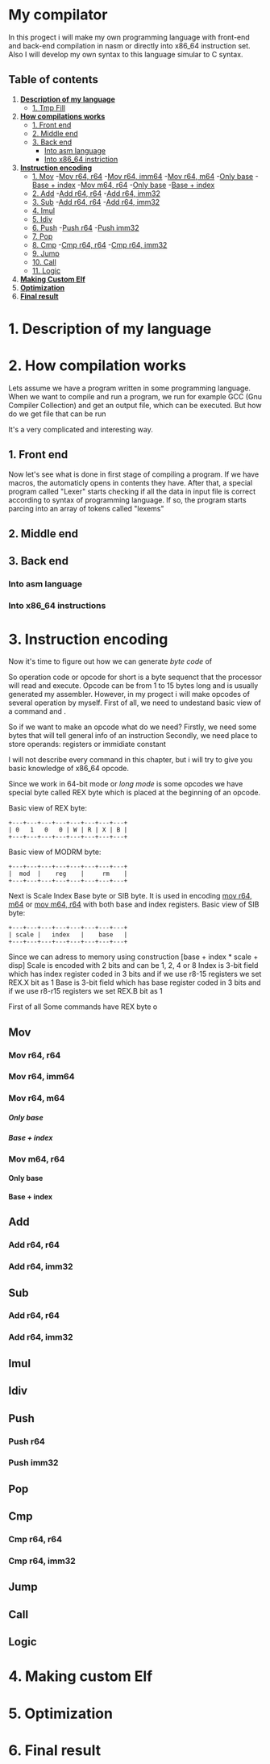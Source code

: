 # My compilator
In this progect i will make my own programming language with front-end and back-end compilation in nasm or directly into x86_64 instruction set. Also I will develop my own syntax to this language simular to C syntax.
## Table of contents
1. **[Description of my language](#my-language)**
     - [1. Tmp Fill](#tmp-fill)
2. **[How compilations works](#how-compilation-wokrs)**
     - [1. Front end](#front-end)
     - [2. Middle end](#middle-end)
     - [3. Back end](#back-end)
       - [Into asm language](#into-asm-language)
       - [Into x86_64 instriction](#into-x86_64-instructions)
3. **[Instruction encoding](#instruction-encoding)**
     - [1. Mov](#mov)
       -[Mov r64, r64](#mov-r64-r64)
       -[Mov r64, imm64](#mov-r64-imm64)
       -[Mov r64, m64](#mov-r64-m64)
         -[Only base](#base)
         -[Base + index](#base-+-index)
       -[Mov m64, r64](#mov-m64-r64)
         -[Only base](#base)
         -[Base + index](#base-+-index)
     - [2. Add](#add)
       -[Add r64, r64](#add-r64,-r64)
       -[Add r64, imm32](#add-r64,-imm32)
     - [3. Sub](#sub)
       -[Add r64, r64](#add-r64,-r64)
       -[Add r64, imm32](#add-r64,-imm32)
     - [4. Imul](#imul)
     - [5. Idiv](#idiv)
     - [6. Push](#push)
       -[Push r64](#push-r64)
       -[Push imm32](#push-imm32)
     - [7. Pop](#pop)
     - [8. Cmp](#cmp)
       -[Cmp r64, r64](#cmp-r64,-r64)
       -[Cmp r64, imm32](#cmp-r64,-imm32)
     - [9. Jump](#jump)
     - [10. Call](#call)
     - [11. Logic](#logic)
4. **[Making Custom Elf](#making-custom-elf)**
5. **[Optimization](#optimization)**
6. **[Final result](#final-result)**

# 1. Description of my language

# 2. How compilation works
Lets assume we have a program written in some programming language. When we want to compile and run a program, we run for example GCC (Gnu Compiler Collection) and get an output file, which can be executed. But how do we get file that can be run

It's a very complicated and interesting way.

## 1. Front end
Now let's see what is done in first stage of compiling a program.
If we have macros, the automaticly opens in contents they have. After that, a special program called "Lexer" starts checking if all the data in input file is correct according to syntax of programming language. If so, the program starts parcing into an array of tokens called "lexems"

## 2. Middle end

## 3. Back end

### Into asm language

### Into x86_64 instructions

# 3. Instruction encoding
Now it's time to figure out how we can generate _byte code_ of  

So operation code or opcode for short is a byte sequenct that the processor will read and execute. Opcode can be from 1 to 15 bytes long and is usually generated my assembler. However, in my progect i will make opcodes of several operation by myself.
First of all, we need to undestand basic view of a command and .

So if we want to make an opcode what do we need?
Firstly, we need some bytes that will tell general info of an instruction
Secondly, we need place to store operands: registers or immidiate constant


I will not describe every command in this chapter, but i will try to give you basic knowledge of x86_64 opcode.

Since we work in 64-bit mode or _long mode_ is some opcodes we have special byte called REX byte which is placed at the beginning of an opcode.

Basic view of REX byte:
```
+---+---+---+---+---+---+---+---+
| 0   1   0   0 | W | R | X | B |
+---+---+---+---+---+---+---+---+
```

Basic view of MODRM byte:
```
+---+---+---+---+---+---+---+---+
|  mod  |    reg    |     rm    |
+---+---+---+---+---+---+---+---+
```


Next is Scale Index Base byte or SIB byte. It is used in encoding [mov r64, m64](#mov-r64-m64) or [mov m64, r64](#mov-m64-r64) with both base and index registers.
Basic view of SIB byte:
```
+---+---+---+---+---+---+---+---+
| scale |   index   |    base   |
+---+---+---+---+---+---+---+---+
```
Since we can adress to memory using construction [base + index * scale + disp]
Scale is encoded with 2 bits and can be 1, 2, 4 or 8
Index is 3-bit field which has index register coded in 3 bits and if we use r8-15 registers we set REX.X bit as 1
Base is 3-bit field which has base register coded in 3 bits and if we use r8-r15 registers we set REX.B bit as 1

First of all 
Some commands have REX byte o

## Mov
### Mov r64, r64
### Mov r64, imm64
### Mov r64, m64
##### Only base
##### Base + index
### Mov m64, r64
#### Only base
#### Base + index

## Add
### Add r64, r64
### Add r64, imm32

## Sub
### Add r64, r64
### Add r64, imm32

## Imul

## Idiv

## Push
### Push r64
### Push imm32

## Pop

## Cmp
### Cmp r64, r64
### Cmp r64, imm32
  
## Jump

## Call

## Logic

# 4. Making custom Elf

# 5. Optimization

# 6. Final result

